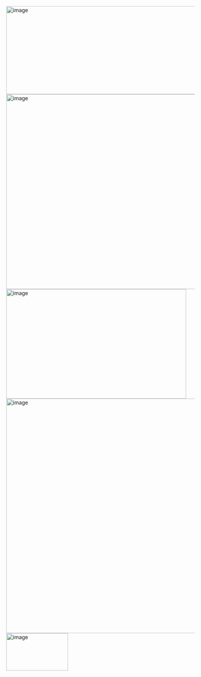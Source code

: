 <img width="757" height="235" alt="image" src="https://github.com/user-attachments/assets/30bbfd47-51d4-4373-bba4-78a0ad5da54c" />

<img width="764" height="520" alt="image" src="https://github.com/user-attachments/assets/36a1a7e1-ed1d-48a4-b24c-2bcd7d26622f" />

<img width="481" height="292" alt="image" src="https://github.com/user-attachments/assets/516bf995-d22d-4b95-95a1-4e6fa9d3bcf6" />

<img width="673" height="626" alt="image" src="https://github.com/user-attachments/assets/c2fa0965-9b0e-41a4-91ea-c322804c7332" />

<img width="165" height="100" alt="image" src="https://github.com/user-attachments/assets/85c30bbd-7f85-4f99-a51c-9cd47470ca57" />
